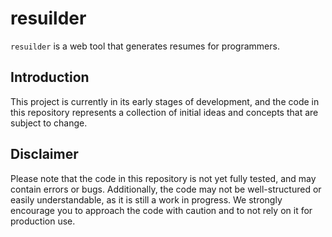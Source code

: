 # resuilder

`resuilder` is a web tool that generates resumes for programmers.

## Introduction

This project is currently in its early stages of development, and the code in this repository represents a collection of initial ideas and concepts that are subject to change.

## Disclaimer

Please note that the code in this repository is not yet fully tested, and may contain errors or bugs. Additionally, the code may not be well-structured or easily understandable, as it is still a work in progress. We strongly encourage you to approach the code with caution and to not rely on it for production use.

